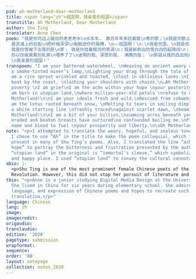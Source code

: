 ```yaml
---
pid: ah-motherland-dear-motherland
title: <span lang="zh">祖国啊，我亲爱的祖国</span>
transtitle: Ah Motherland, Dear Motherland
author: Shu Ting
translator: Anne Chen
poem: "我是你河边上破旧的⽼老老⽔\n水⻋车， 数百年年来纺着疲\n惫的歌；\n我是你额上熏⿊黑的矿灯，\n照你在历史的隧洞洞⾥里里蜗⾏行行摸索\n我是⼲干瘪的稻穗，是失修的路路\n基；
  是淤滩上的驳船\n把纤绳深深\n勒勒进你的肩膊，\n——祖国啊！\n·\n我是贫困，\n我是悲哀。\n我是你祖祖辈辈\n痛苦的希望啊， \n是“⻜飞天”袖间\n千百年年未落到地⾯面的花朵，\n——祖国啊！\n·\n我是你簇新的理理想，\n刚从神话的蛛⽹网⾥里里挣\n脱；
  我是你雪被下古莲的胚\n芽； 我是你挂着眼泪的笑涡\n；我是新刷出的雪⽩白的起跑线\n； 是绯红的黎明\n正在喷薄；\n—— 祖国啊！\n·\n我是你的⼗十亿分之⼀一，\n是你九百六⼗十万平⽅方的总\n和；
  你以伤痕累累的乳房\n喂养了了\n迷惘的我、深思的我、 沸腾的我； \n那就从我的⾎血⾁肉之躯上\n去取得\n你的富饶、你的荣光、你的⾃自由；\n—— 祖国啊，
  \n我亲爱的祖国！"
transpoem: "I am your battered waterwheel, \nWeaving an ancient weary chime.\nI am
  a smoke-tinted miner’s lamp,\nLighting your drag through the tale of time.\n\nI
  am a rice sprout wrinkled and toasted, \nlost in oblivious lanes.\nI am an untamed
  boat by the coast, \nlashing your shoulders with chains.\n…Ah Motherland!\n\nI am
  poverty \nI am grief\nI am the ache within your hope \nyour posterity yet ancestry.\nI
  am born in utopian land,\nwhere million-year-old petals \nrefuse to drop from trees.\n…Ah
  Motherland!\n\nI am your ideals fresh and wild,\nRescued from cobwebs you have fabled.\nI
  am the lotus rooted beneath snow, \nMelting to tears in smiling dimples.\n\nI am
  a white starting line \nfreshly traced\nagainst scarlet dawn, \nbeaming gold rays.\n…Ah
  Motherland!\n\nI am a bit of your billion,\nsumming acres beneath your feet.\nYour
  eroded and beaten breasts have nurtured\na confounded boiling me.\nPlease take my
  name and blood to fuel \nyour prosperity and liberty.\n\nOh Motherland… \nDear Motherland!\n"
note: "<p>I attempted to translate the weary, hopeful, and zealous tone of the poem.
  I chose to use “Ah” in the title to make the poem colloquial, which is a quality
  present in many of Shu Ting’s poems. Also, I translated the line “ache within your
  hope” to portray the bitterness and frustration presented by the author. The phrase
  “utopian land” in the original is “immortal’s sleeve,” which symbolizes an idealistic
  and happy place. I used “utopian land” to convey the cultural connotation.</p>"
abio: |-
  <p>Shu Ting is one of the most prominent female Chinese poets of the twentieth century. At the age of seventeen, she was sent to work in the countryside during the Cultural
  Revolution. However, this did not stop her pursuit of literature and poetry. In the early 1980s, she was regarded as the leading female representative of the Misty Poets, who reacted against the restrictions on art during the Cultural Revolution. Shu Ting has joined the official Chinese Writers’ Association and won the National Outstanding Poetry Award twice now.</p>
tbio: "<p>Anne is a junior studying Digital Media Design at the University of Pennsylvania.
  She lived in China for six years during elementary school. She admires the rhythm,
  language, and expression of Chinese poems and hopes to recreate such aspects through
  translation.</p>"
language: Chinese
lang: zh
image:
imagecredit:
origaudio:
translaudio:
edition: '2020'
pagetype: submission
wrapformat:
sequence:
order: '08'
layout: notepage
collection: notes_2020
---
```

